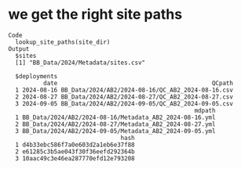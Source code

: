 # we get the right site paths

    Code
      lookup_site_paths(site_dir)
    Output
      $sites
      [1] "BB_Data/2024/Metadata/sites.csv"
      
      $deployments
              date                                            QCpath
      1 2024-08-16 BB_Data/2024/AB2/2024-08-16/QC_AB2_2024-08-16.csv
      2 2024-08-27 BB_Data/2024/AB2/2024-08-27/QC_AB2_2024-08-27.csv
      3 2024-09-05 BB_Data/2024/AB2/2024-09-05/QC_AB2_2024-09-05.csv
                                                         mdpath
      1 BB_Data/2024/AB2/2024-08-16/Metadata_AB2_2024-08-16.yml
      2 BB_Data/2024/AB2/2024-08-27/Metadata_AB2_2024-08-27.yml
      3 BB_Data/2024/AB2/2024-09-05/Metadata_AB2_2024-09-05.yml
                                    hash
      1 d4b33ebc586f7a0e603d2a1eb6e37f88
      2 e61285c3b5ae043f30f36eefd292364b
      3 10aac49c3e46ea287770efd12e793208
      

